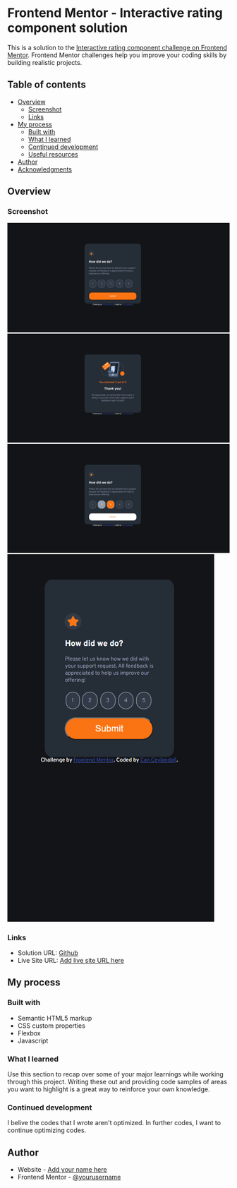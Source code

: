 # Frontend Mentor - Interactive rating component solution

This is a solution to the [Interactive rating component challenge on Frontend Mentor](https://www.frontendmentor.io/challenges/interactive-rating-component-koxpeBUmI). Frontend Mentor challenges help you improve your coding skills by building realistic projects. 

## Table of contents

- [Overview](#overview)
  - [Screenshot](#screenshot)
  - [Links](#links)
- [My process](#my-process)
  - [Built with](#built-with)
  - [What I learned](#what-i-learned)
  - [Continued development](#continued-development)
  - [Useful resources](#useful-resources)
- [Author](#author)
- [Acknowledgments](#acknowledgments)

## Overview

### Screenshot

![](https://github.com/canceylandag/Frontend-Mentor-Interactive-Rating-Component-solution/blob/main/Screenshot%20Desktop.png)
![](https://github.com/canceylandag/Frontend-Mentor-Interactive-Rating-Component-solution/blob/main/Screenshot%20Desktop2.png)
![](https://github.com/canceylandag/Frontend-Mentor-Interactive-Rating-Component-solution/blob/main/Screenshot%20Desktop3.png)
![](https://github.com/canceylandag/Frontend-Mentor-Interactive-Rating-Component-solution/blob/main/Screenshot%20Mobile.png)


### Links

- Solution URL: [Github](https://github.com/canceylandag/Frontend-Mentor-Interactive-Rating-Component-solution)
- Live Site URL: [Add live site URL here](https://canceylandag.github.io/Frontend-Mentor-Interactive-Rating-Component-solution/)

## My process

### Built with

- Semantic HTML5 markup
- CSS custom properties
- Flexbox
- Javascript

### What I learned

Use this section to recap over some of your major learnings while working through this project. Writing these out and providing code samples of areas you want to highlight is a great way to reinforce your own knowledge.


### Continued development

I belive the codes that I wrote aren't optimized. In further codes, I want to continue optimizing codes. 

## Author

- Website - [Add your name here](https://www.your-site.com)
- Frontend Mentor - [@yourusername](https://www.frontendmentor.io/profile/yourusername)
